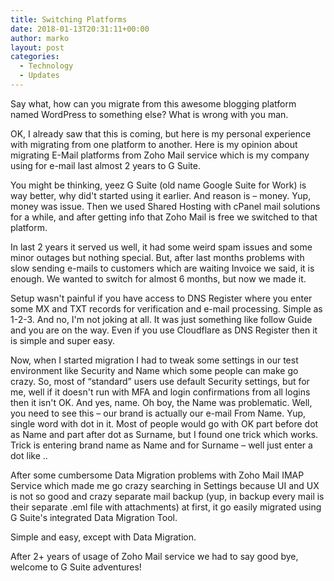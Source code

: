 ```yaml
---
title: Switching Platforms
date: 2018-01-13T20:31:11+00:00
author: marko
layout: post
categories:
  - Technology
  - Updates
---
```

Say what, how can you migrate from this awesome blogging platform named WordPress to something else? What is wrong with you man.

OK, I already saw that this is coming, but here is my personal experience with migrating from one platform to another. Here is my opinion about migrating E-Mail platforms from Zoho Mail service which is my company using for e-mail last almost 2 years to G Suite.

You might be thinking, yeez G Suite (old name Google Suite for Work) is way better, why did't started using it earlier. And reason is – money. Yup, money was issue. Then we used Shared Hosting with cPanel mail solutions for a while, and after getting info that Zoho Mail is free we switched to that platform.

In last 2 years it served us well, it had some weird spam issues and some minor outages but nothing special. But, after last months problems with slow sending e-mails to customers which are waiting Invoice we said, it is enough. We wanted to switch for almost 6 months, but now we made it.

Setup wasn't painful if you have access to DNS Register where you enter some MX and TXT records for verification and e-mail processing. Simple as 1-2-3. And no, I'm not joking at all. It was just something like follow Guide and you are on the way. Even if you use Cloudflare as DNS Register then it is simple and super easy.

Now, when I started migration I had to tweak some settings in our test environment like Security and Name which some people can make go crazy. So, most of “standard” users use default Security settings, but for me, well if it doesn't run with MFA and login confirmations from all logins then it isn't OK. And yes, name. Oh boy, the Name was problematic. Well, you need to see this – our brand is actually our e-mail From Name. Yup, single word with dot in it. Most of people would go with OK part before dot as Name and part after dot as Surname, but I found one trick which works. Trick is entering brand name as Name and for Surname – well just enter a dot like ..

After some cumbersome Data Migration problems with Zoho Mail IMAP Service which made me go crazy searching in Settings because UI and UX is not so good and crazy separate mail backup (yup, in backup every mail is their separate .eml file with attachments) at first, it go easily migrated using G Suite's integrated Data Migration Tool.

Simple and easy, except with Data Migration.

After 2+ years of usage of Zoho Mail service we had to say good bye, welcome to G Suite adventures!